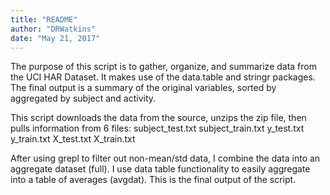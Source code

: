 ```yaml
---
title: "README"
author: "DRWatkins"
date: "May 21, 2017"
---
```


The purpose of this script is to gather, organize, and summarize
data from the UCI HAR Dataset. It makes use of the data.table and
stringr packages. The final output is a summary of the original 
variables, sorted by aggregated by subject and activity.

This script downloads the data from the source, unzips the zip file,
then pulls information from 6 files:
subject_test.txt
subject_train.txt
y_test.txt
y_train.txt
X_test.txt
X_train.txt

After using grepl to filter out non-mean/std data, I combine 
the data into an aggregate dataset (full). I use data table 
functionality to easily aggregate into a table of averages (avgdat).
This is the final output of the script.

